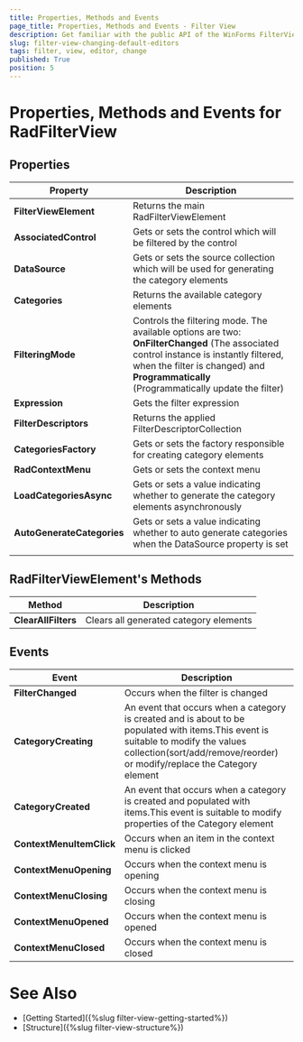 ```yaml
---
title: Properties, Methods and Events
page_title: Properties, Methods and Events - Filter View
description: Get familiar with the public API of the WinForms FilterView control.  
slug: filter-view-changing-default-editors
tags: filter, view, editor, change
published: True
position: 5  
---
```


# Properties, Methods and Events for RadFilterView

## Properties

|Property|Description|
|----|----|
|**FilterViewElement**|Returns the main RadFilterViewElement|
|**AssociatedControl**|Gets or sets the control which will be filtered by the control|
|**DataSource**|Gets or sets the source collection which will be used for generating the category elements|
|**Categories**|Returns the available category elements|
|**FilteringMode**|Controls the filtering mode. The available options are two: **OnFilterChanged** (The associated control instance is instantly filtered, when the filter is changed) and **Programmatically** (Programmatically update the filter)|
|**Expression**|Gets the filter expression|
|**FilterDescriptors**|Returns the applied FilterDescriptorCollection|
|**CategoriesFactory**|Gets or sets the factory responsible for creating category elements|
|**RadContextMenu**|Gets or sets the context menu|
|**LoadCategoriesAsync**|Gets or sets a value indicating whether to generate the category elements asynchronously|
|**AutoGenerateCategories**|Gets or sets a value indicating whether to auto generate categories when the DataSource property is set|
|||

## RadFilterViewElement's Methods

|Method|Description|
|----|----|
|**ClearAllFilters**|Clears all generated category elements|

## Events

|Event|Description|
|----|----|
|**FilterChanged**|Occurs when the filter is changed|
|**CategoryCreating**|An event that occurs when a category is created and is about to be populated with items.This event is suitable to modify the values collection(sort/add/remove/reorder) or modify/replace the Category element|
|**CategoryCreated**|An event that occurs when a category is created and populated with items.This event is suitable to modify properties of the Category element|
|**ContextMenuItemClick**|Occurs when an item in the context menu is clicked|
|**ContextMenuOpening**|Occurs when the context menu is opening|
|**ContextMenuClosing**|Occurs when the context menu is closing|
|**ContextMenuOpened**|Occurs when the context menu is opened|
|**ContextMenuClosed**|Occurs when the context menu is closed|
 
# See Also

* [Getting Started]({%slug filter-view-getting-started%})
* [Structure]({%slug filter-view-structure%})
 
        
